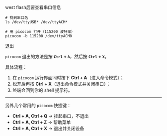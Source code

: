 west flash后要查看串口信息

```
# 找到串口名
ls /dev/ttyUSB* /dev/ttyACM*

# 用 picocom 打开（115200 波特率）
picocom -b 115200 /dev/ttyACM0
```

退出

`picocom` 退出的方法是按 **`Ctrl` + `A`**，然后按 **`Ctrl` + `X`**。

具体流程：

1. 在 `picocom` 运行界面同时按下 **Ctrl + A**（进入命令模式）；
2. 松开后再按 **Ctrl + X**（退出命令模式并关闭串口）；
3. 终端会回到你的 shell 提示符。

------

另外几个常用的 `picocom` 快捷键：

- **Ctrl + A, Ctrl + Q** → 挂起串口，不退出
- **Ctrl + A, Ctrl + Z** → 帮助菜单
- **Ctrl + A, Ctrl + X** → 退出并关闭设备

